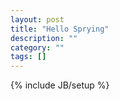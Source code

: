 ```yaml
---
layout: post
title: "Hello Sprying"
description: ""
category: ""
tags: []
---
```

{% include JB/setup %}
